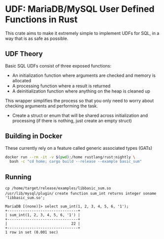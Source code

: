 # UDF: MariaDB/MySQL User Defined Functions in Rust

This crate aims to make it extremely simple to implement UDFs for SQL, in a way
that is as safe as possible. 


## UDF Theory

Basic SQL UDFs consist of three exposed functions:

- An initialization function where arguments are checked and memory is allocated
- A processing function where a result is returned
- A deinitialization function where anything on the heap is cleaned up

This wrapper simplifies the process so that you only need to worry about
checking arguments and performing the task.

- Create a struct or enum that will be shared across initialization and
  processing (if there is nothing, just create an empty struct)

## Building in Docker

These currently rely on a feature called generic associated types (GATs)

```sh
docker run --rm -it -v $(pwd):/home rustlang/rust:nightly \
  bash -c "cd home; cargo build --release --example basic_sum"
```

## Running

`cp /home/target/release/examples/libbasic_sum.so /usr/lib/mysql/plugin/`
`create function sum_int returns integer soname 'libbasic_sum.so';`

```
MariaDB [(none)]> select sum_int(1, 2, 3, 4, 5, 6, '1');
+--------------------------------+
| sum_int(1, 2, 3, 4, 5, 6, '1') |
+--------------------------------+
|                             22 |
+--------------------------------+
1 row in set (0.001 sec)
```
